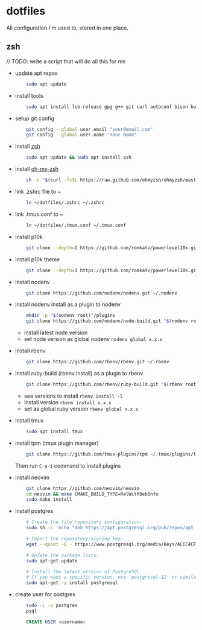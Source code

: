 # dotfiles
All configuration I'm used to, stored in one place.

## zsh
// TODO: write a script that will do all this for me

- update apt repos
    ```bash
        sudo apt update
    ```
- install tools
    ```bash
        sudo apt install lsb-release gpg g++ git curl autoconf bison build-essential libssl-dev libyaml-dev libreadline6-dev zlib1g-dev libz-dev libncurses5-dev libffi-dev libgdbm6 libgdbm-dev libdb-dev ninja-build gettext cmake unzip
    ```
- setup git config
    ```bash
        git config --global user.email "your@email.com"
        git config --global user.name "Your Name"
    ``` 
- install [zsh](https://www.zsh.org/)
    ```bash
        sudo apt update && sudo apt install zsh
    ```
- install [oh-my-zsh](https://ohmyz.sh/)
    ```bash
        sh -c "$(curl -fsSL https://raw.github.com/ohmyzsh/ohmyzsh/master/tools/install.sh)"
    ```
- link .zshrc file to ~
    ```bash
        ln ~/dotfiles/.zshrc ~/.zshrc
    ```
- link .tmux.conf to ~
    ```bash
        ln ~/dotfiles/.tmux.conf ~/.tmux.conf
    ```
- install p10k
    ```bash
        git clone --depth=1 https://github.com/romkatv/powerlevel10k.git ${ZSH_CUSTOM:-$HOME/.oh-my-zsh/custom}/themes/powerlevel10k
    ```
- install p10k theme
    ```bash
        git clone --depth=1 https://github.com/romkatv/powerlevel10k.git ~/powerlevel10k
    ```
- install nodenv
    ```bash
        git clone https://github.com/nodenv/nodenv.git ~/.nodenv
    ```
- install nodenv install as a plugin to nodenv
    ```bash
        mkdir -p "$(nodenv root)"/plugins
        git clone https://github.com/nodenv/node-build.git "$(nodenv root)"/plugins/node-build
    ```
    - install latest node version
    - set node version as global nodenv `nodenv global x.x.x`
- install rbenv
    ```bash
        git clone https://github.com/rbenv/rbenv.git ~/.rbenv
    ```
- install ruby-build (rbenv install) as a plugin to rbenv
    ```bash
        git clone https://github.com/rbenv/ruby-build.git "$(rbenv root)"/plugins/ruby-build
    ```
    - see versions to install `rbenv install -l`
    - install version `rbenv install x.x.x`
    - set as global ruby version `rbenv global x.x.x`
- install tmux
    ```bash
        sudo apt install tmux
    ```
- install tpm (tmux plugin manager)
    ```bash
        git clone https://github.com/tmux-plugins/tpm ~/.tmux/plugins/tpm
    ```

    Then run `C-a-i` command to install plugins
- install neovim
    ```bash
        git clone https://github.com/neovim/neovim
        cd neovim && make CMAKE_BUILD_TYPE=RelWithDebInfo
        sudo make install
    ```
- install postgres
    ```bash
        # Create the file repository configuration:
        sudo sh -c 'echo "deb https://apt.postgresql.org/pub/repos/apt $(lsb_release -cs)-pgdg main" > /etc/apt/sources.list.d/pgdg.list'

        # Import the repository signing key:
        wget --quiet -O - https://www.postgresql.org/media/keys/ACCC4CF8.asc | sudo apt-key add -

        # Update the package lists:
        sudo apt-get update

        # Install the latest version of PostgreSQL.
        # If you want a specific version, use 'postgresql-12' or similar instead of 'postgresql':
        sudo apt-get -y install postgresql
    ```
- create user for postgres
    ```bash
        sudo -i -u postgres
        psql
    ```
    ```sql
        CREATE USER <username>
    ```



